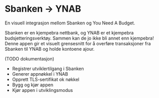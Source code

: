 Sbanken → YNAB
==============
En visuell integrasjon mellom Sbanken og You Need A Budget.

Sbanken er en kjempebra nettbank, og YNAB er et kjempebra budsjetteringsverktøy. Sammen kan de jo ikke bli annet enn
kjempebra! Denne appen gir et visuelt grensesnitt for å overføre transaksjoner fra Sbanken til YNAB og holde kontoene ajour.

(TODO dokumentasjon)
- Registrer utviklertilgang i Sbanken
- Generer appnøkkel i YNAB
- Opprett TLS-sertifikat ok nøkkel
- Bygg og kjør appen
- Kjør appen i utviklingsmodus
